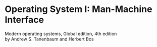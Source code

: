 # Operating System I: Man-Machine Interface
Modern operating systems, Global edition, 4th edition<br>
by Andrew S. Tanenbaum and Herbert Bos
